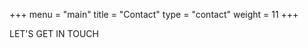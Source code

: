 +++
menu = "main"
title = "Contact"
type = "contact"
weight = 11
+++
<!-- Let's get in touch! -->
<!-- PLEASE TAKE A MOMENT TO REACH OUT AND LET'S GET IN TOUCH -->
LET'S GET IN TOUCH

